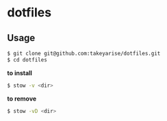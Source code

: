 # dotfiles

## Usage

```bash
$ git clone git@github.com:takeyarise/dotfiles.git
$ cd dotfiles
```

**to install**
```bash
$ stow -v <dir>
```

**to remove**
```bash
$ stow -vD <dir>
```
